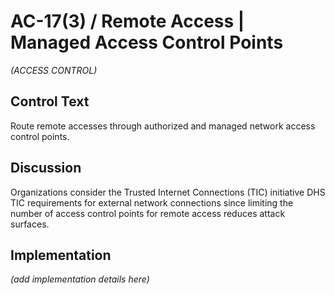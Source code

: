 # AC-17(3) / Remote Access | Managed Access Control Points

_(ACCESS CONTROL)_

## Control Text

Route remote accesses through authorized and managed network access control points.

## Discussion

Organizations consider the Trusted Internet Connections (TIC) initiative DHS TIC requirements for external network connections since limiting the number of access control points for remote access reduces attack surfaces.

## Implementation

_(add implementation details here)_